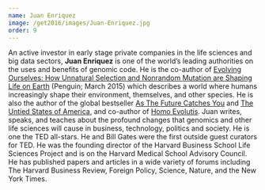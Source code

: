 ```yaml
---
name: Juan Enriquez
image: /get2016/images/Juan-Enriquez.jpg
order: 9
---
```


An active investor in early stage private companies in the life sciences and big data sectors, **Juan Enriquez** is one of the world’s leading authorities on the uses and benefits of genomic code. He is the co-author of [Evolving Ourselves: How Unnatural Selection and Nonrandom Mutation are Shaping Life on Earth](http://www.evolving-ourselves.com/#about) (Penguin; March 2015) which describes a world where humans increasingly shape their environment, themselves, and other species. He is also the author of the global bestseller [As The Future Catches You](http://www.penguinrandomhouse.com/books/46700/as-the-future-catches-you-by-juan-enriquez/9781400047741/) and [The Untied States of America](http://www.penguinrandomhouse.com/books/46701/the-untied-states-of-america-by-juan-enriquez/9780307422446/), and co-author of [Homo Evolutis](http://homoevolutis.com/). Juan writes, speaks, and teaches about the profound changes that genomics and other life sciences will cause in business, technology, politics and society. He is one the TED all-stars. He and Bill Gates were the first outside guest curators for TED. He was the founding director of the Harvard Business School Life Sciences Project and is on the Harvard Medical School Advisory Council. He has published papers and articles in a wide variety of forums including The Harvard Business Review, Foreign Policy, Science, Nature, and the New York Times.
